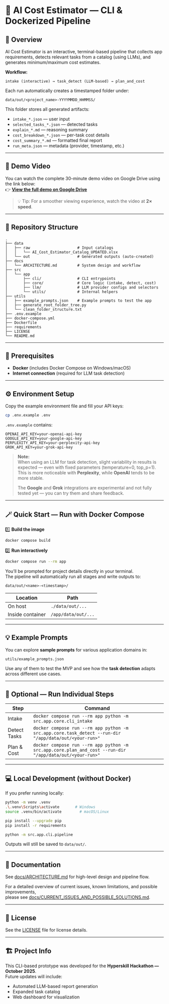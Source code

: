 # 🧠 AI Cost Estimator — CLI & Dockerized Pipeline

## 🚀 Overview

AI Cost Estimator is an interactive, terminal-based pipeline that collects app requirements, detects relevant tasks from a catalog (using LLMs), and generates minimum/maximum cost estimates.

**Workflow:**
```
intake (interactive) → task_detect (LLM-based) → plan_and_cost
```

Each run automatically creates a timestamped folder under:
```
data/out/<project_name>-YYYYMMDD_HHMMSS/
```

This folder stores all generated artifacts:
- `intake_*.json` — user input
- `selected_tasks_*.json` — detected tasks
- `explain_*.md` — reasoning summary
- `cost_breakdown_*.json` — per-task cost details
- `cost_summary_*.md` — formatted final report
- `run_meta.json` — metadata (provider, timestamp, etc.)

---
## 🎥 Demo Video

You can watch the complete 30-minute demo video on Google Drive using the link below:  
👉 **[View the full demo on Google Drive](https://drive.google.com/file/d/1R5a-CEUYsN_agAPOhq_4JV1Nux45H4XW/view?usp=sharing)**

> 💡 Tip: For a smoother viewing experience, watch the video at **2× speed**.
---
## 📂 Repository Structure
```
.
├── data
│   ├── raw                     # Input catalogs
│   │   └── AI_Cost_Estimator_Catalog_UPDATED.xlsx
│   └── out                     # Generated outputs (auto-created)
├── docs
│   └── ARCHITECTURE.md         # System design and workflow
├── src
│   └── app
│       ├── cli/                # CLI entrypoints
│       ├── core/               # Core logic (intake, detect, cost)
│       ├── llm/                # LLM provider configs and selectors
│       └── utils/              # Internal helpers
├── utils
│   ├── example_prompts.json    # Example prompts to test the app
│   ├── generate_root_folder_tree.py
│   └── clean_folder_structure.txt
├── .env.example
├── docker-compose.yml
├── Dockerfile
├── requirements
├── LICENSE
└── README.md
```

---

## 🧰 Prerequisites

- **Docker** (includes Docker Compose on Windows/macOS)
- **Internet connection** (required for LLM task detection)

---

## ⚙️ Environment Setup

Copy the example environment file and fill your API keys:
```bash
cp .env.example .env
```

`.env.example` contains:
```dotenv
OPENAI_API_KEY=your-openai-api-key
GOOGLE_API_KEY=your-google-api-key
PERPLEXITY_API_KEY=your-perplexity-api-key
GROK_API_KEY=your-grok-api-key
```

> **Note:**  
> When using an LLM for task detection, slight variability in results is expected — even with fixed parameters (temperature=0, top_p=1).  
> This is more noticeable with **Perplexity**, while **OpenAI** tends to be more stable.  
>  
> The **Google** and **Grok** integrations are experimental and not fully tested yet — you can try them and share feedback.

---

## 🪄 Quick Start — Run with Docker Compose

1️⃣ **Build the image**
```bash
docker compose build
```

2️⃣ **Run interactively**
```bash
docker compose run --rm app
```

You’ll be prompted for project details directly in your terminal.  
The pipeline will automatically run all stages and write outputs to:
```
data/out/<name>-<timestamp>/
```

| Location         | Path                |
| ---------------- | ------------------- |
| On host          | `./data/out/...`    |
| Inside container | `/app/data/out/...` |

---

## 💡 Example Prompts

You can explore **sample prompts** for various application domains in:
```
utils/example_prompts.json
```

Use any of them to test the MVP and see how the **task detection** adapts across different use cases.

---

## 🧩 Optional — Run Individual Steps

| Step        | Command                                                                                                 |
| ------------ | ------------------------------------------------------------------------------------------------------- |
| Intake       | `docker compose run --rm app python -m src.app.core.cli_intake`                                         |
| Detect Tasks | `docker compose run --rm app python -m src.app.core.task_detect --run-dir "/app/data/out/<your-run>"`   |
| Plan & Cost  | `docker compose run --rm app python -m src.app.core.plan_and_cost --run-dir "/app/data/out/<your-run>"` |

---

## 💻 Local Development (without Docker)

If you prefer running locally:

```bash
python -m venv .venv
.\.venv\Scripts\activate       # Windows
source .venv/bin/activate        # macOS/Linux

pip install --upgrade pip
pip install -r requirements

python -m src.app.cli.pipeline
```

Outputs will still be saved to `data/out/`.

---
## 📘 Documentation

See [docs/ARCHITECTURE.md](docs/ARCHITECTURE.md) for high-level design and pipeline flow.

For a detailed overview of current issues, known limitations, and possible improvements,  
please see [docs/CURRENT_ISSUES_AND_POSSIBLE_SOLUTIONS.md](docs/CURRENT_ISSUES_AND_POSSIBLE_SOLUTIONS.md).

---

## 🪪 License

See the [LICENSE](LICENSE) file for license details.

---

## 🏗️ Project Info

This CLI-based prototype was developed for the **Hyperskill Hackathon — October 2025**.  
Future updates will include:
- Automated LLM-based report generation
- Expanded task catalog
- Web dashboard for visualization
